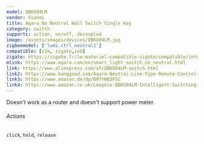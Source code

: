 ```yaml
---
model: QBKG04LM
vendor: Xiaomi
title: Aqara No Neutral Wall Switch Single Key
category: switch
supports: action, on/off, decoupled
image: /assets/images/devices/QBKG04LM.jpg
zigbeemodel: ['lumi.ctrl_neutral1']
compatible: [z2m, zigate,iob]
zigate: https://zigate.fr/le-materiel-compatible-zigate/compatible/interrupteurmuralsimpledoubletouche
mlink: https://www.aqara.com/en/smart_light_switch_no_neutral.html
link: https://www.aliexpress.com/af/QBKG04LM-switch.html
link2: https://www.banggood.com/Aqara-Neutral-Line-Type-Remote-Control-Switch-Home-Light-Controller-Intelligent-Wall-Switch-From-Xiaomi-Eco-Sy-p-1316484.html
link3: https://www.amazon.de/dp/B07YWB3F5C
link4: https://www.amazon.co.uk/Leepesx-QBKG04LM-Intelligent-Switching-Firewire/dp/B07Y54MJLR
---
```

Doesn't work as a router and doesn't support power meter.
###### Actions
`click`, `hold`, `release`
